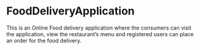 # FoodDeliveryApplication
This is an Online Food delivery application where the consumers can visit the application, view the restaurant’s menu and registered users can place an order for the food delivery.
